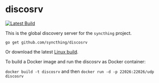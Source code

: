 discosrv
========

[![Latest Build](http://img.shields.io/jenkins/s/http/build.syncthing.net/discosrv.svg?style=flat-square)](http://build.syncthing.net/job/discosrv/lastBuild/)

This is the global discovery server for the `syncthing` project.

`go get github.com/syncthing/discosrv`

Or download the latest [Linux build](http://build.syncthing.net/job/discosrv/lastSuccessfulBuild/artifact/).

To build a Docker image and run the discosrv as Docker container:

`docker build -t discosrv` and then
`docker run -d -p 22026:22026/udp discosrv`
